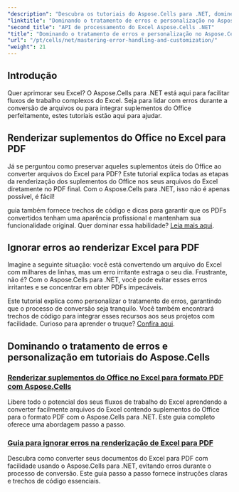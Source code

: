 ```yaml
---
"description": "Descubra os tutoriais do Aspose.Cells para .NET, domine o tratamento de erros, personalize fluxos de trabalho do Excel e converta suplementos do Office em PDF com guias simples."
"linktitle": "Dominando o tratamento de erros e personalização no Aspose.Cells"
"second_title": "API de processamento do Excel Aspose.Cells .NET"
"title": "Dominando o tratamento de erros e personalização no Aspose.Cells"
"url": "/pt/cells/net/mastering-error-handling-and-customization/"
"weight": 21
---
```


## Introdução

Quer aprimorar seu Excel? O Aspose.Cells para .NET está aqui para facilitar fluxos de trabalho complexos do Excel. Seja para lidar com erros durante a conversão de arquivos ou para integrar suplementos do Office perfeitamente, estes tutoriais estão aqui para ajudar.  

## Renderizar suplementos do Office no Excel para PDF  

Já se perguntou como preservar aqueles suplementos úteis do Office ao converter arquivos do Excel para PDF? Este tutorial explica todas as etapas da renderização dos suplementos do Office nos seus arquivos do Excel diretamente no PDF final. Com o Aspose.Cells para .NET, isso não é apenas possível, é fácil!  

guia também fornece trechos de código e dicas para garantir que os PDFs convertidos tenham uma aparência profissional e mantenham sua funcionalidade original. Quer dominar essa habilidade? [Leia mais aqui](./render-office-add-ins-in-excel-to-pdf-format/).  

## Ignorar erros ao renderizar Excel para PDF  

Imagine a seguinte situação: você está convertendo um arquivo do Excel com milhares de linhas, mas um erro irritante estraga o seu dia. Frustrante, não é? Com o Aspose.Cells para .NET, você pode evitar esses erros irritantes e se concentrar em obter PDFs impecáveis.  

Este tutorial explica como personalizar o tratamento de erros, garantindo que o processo de conversão seja tranquilo. Você também encontrará trechos de código para integrar esses recursos aos seus projetos com facilidade. Curioso para aprender o truque? [Confira aqui](./guide-ignore-errors-in-excel/).  

## Dominando o tratamento de erros e personalização em tutoriais do Aspose.Cells
### [Renderizar suplementos do Office no Excel para formato PDF com Aspose.Cells](./render-office-add-ins-in-excel-to-pdf-format/)
Libere todo o potencial dos seus fluxos de trabalho do Excel aprendendo a converter facilmente arquivos do Excel contendo suplementos do Office para o formato PDF com o Aspose.Cells para .NET. Este guia completo oferece uma abordagem passo a passo.
### [Guia para ignorar erros na renderização de Excel para PDF](./guide-ignore-errors-in-excel/)
Descubra como converter seus documentos do Excel para PDF com facilidade usando o Aspose.Cells para .NET, evitando erros durante o processo de conversão. Este guia passo a passo fornece instruções claras e trechos de código essenciais.